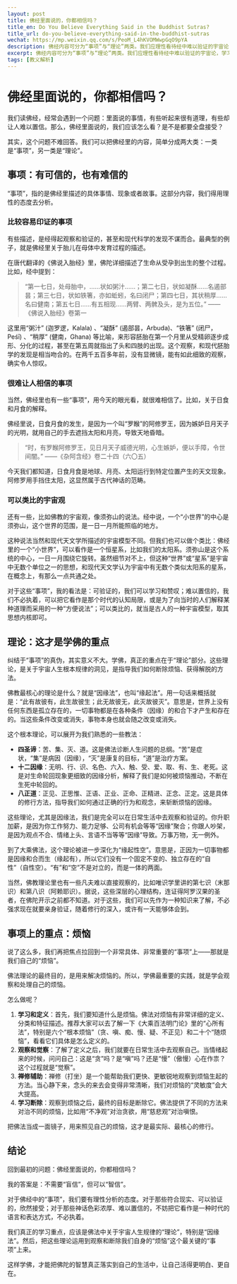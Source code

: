 ```yaml
---
layout: post
title: 佛经里面说的，你都相信吗？
title_en: Do You Believe Everything Said in the Buddhist Sutras?
title_url: do-you-believe-everything-said-in-the-buddhist-sutras
wechat: https://mp.weixin.qq.com/s/PeoM_L4hKVOMWwpGqO9pYA
description: 佛经内容可分为“事项”与“理论”两类。我们应理性看待经中难以验证的宇宙论，学习其中可被印证的部分，并将重点放在“因缘法”等核心理论上，通过观察自身烦恼，在生活中实证实修。
excerpt: 佛经内容可分为“事项”与“理论”两类。我们应理性看待经中难以验证的宇宙论，学习其中可被印证的部分，并将重点放在“因缘法”等核心理论上，通过观察自身烦恼，在生活中实证实修。
tags: [教义解析]
---
```


# 佛经里面说的，你都相信吗？

我们读佛经，经常会遇到一个问题：里面说的事情，有些听起来很有道理，有些却让人难以置信。那么，佛经里面说的，我们应该怎么看？是不是都要全盘接受？

其实，这个问题不难回答。我们可以把佛经里的内容，简单分成两大类：一类是“事项”，另一类是“理论”。

## 事项：有可信的，也有难信的

“事项”，指的是佛经里描述的具体事情、现象或者故事。这部分内容，我们得用理性的态度去分析。

### 比较容易印证的事项

有些描述，是经得起观察和验证的，甚至和现代科学的发现不谋而合。最典型的例子，就是佛经里关于胎儿在母体中发育过程的描述。

在唐代翻译的《佛说入胎经》里，佛陀详细描述了生命从受孕到出生的整个过程。比如，经中提到：

> “第一七日，处母胎中，……状如粥汁……；第二七日，状如凝酥……名遏部昙；第三七日，状如铁箸，亦如蚯蚓，名曰闭尸；第四七日，其状稍厚……名曰健南；第五七日……有五相现……两臂、两髀及头，是为五位。” ——《佛说入胎经》卷第一

这里用“粥汁” (迦罗逻，Kalala) 、“凝酥” (遏部昙，Arbuda)、“铁箸” (闭尸，Peśī) 、“稍厚” (健南，Ghana) 等比喻，来形容胚胎在第一个月里从受精卵逐步成形、分化的过程，甚至在第五周就指出了头和四肢的出现。这个观察，和现代胚胎学的发现是相当吻合的。在两千五百多年前，没有显微镜，能有如此细致的观察，确实令人惊叹。

### 很难让人相信的事项

当然，佛经里也有一些“事项”，用今天的眼光看，就很难相信了。比如，关于日食和月食的解释。

佛经里说，日食月食的发生，是因为一个叫“罗睺”的阿修罗王，因为嫉妒日月天子的光明，就用自己的手去遮挡太阳和月亮，导致天地昏暗。

> “时，有罗睺阿修罗王，见日月天子威德光明，心生嫉妒，便以手障，令世间闇。” ——《杂阿含经》卷二十四（六〇五）

今天我们都知道，日食月食是地球、月亮、太阳运行到特定位置产生的天文现象。阿修罗用手挡住太阳，这显然属于古代神话的范畴。

### 可以类比的宇宙观

还有一些，比如佛教的宇宙观，像须弥山的说法。经中说，一个“小世界”的中心是须弥山，这个世界的范围，是一日一月所能照临的地方。

这种说法当然和现代天文学所描述的宇宙模型不同。但我们也可以做个类比：佛经里的一个“小世界”，可以看作是一个恒星系，比如我们的太阳系。须弥山是这个系统的中心，一日一月围绕它旋转。虽然细节对不上，但这种“世界”或“星系”是宇宙中无数个单位之一的思想，和现代天文学认为宇宙中有无数个类似太阳系的星系，在概念上，有那么一点共通之处。

对于这些“事项”，我的看法是：可验证的，我们可以学习和赞叹；难以置信的，我们不必执着，可以把它看作是那个时代的认知局限，或是为了向当时的人们解释某种道理而采用的一种“方便说法”；可以类比的，就当是古人的一种宇宙模型，取其思想内核即可。

## 理论：这才是学佛的重点

纠结于“事项”的真伪，其实意义不大。学佛，真正的重点在于“理论”部分。这些理论，是关于宇宙人生根本规律的洞见，是指导我们如何断除烦恼、获得解脱的方法。

佛教最核心的理论是什么？就是“因缘法”，也叫“缘起法”。用一句话来概括就是：“此有故彼有，此生故彼生；此无故彼无，此灭故彼灭”。意思是，世界上没有任何东西是孤立存在的，一切事物都是在各种条件（因缘）的和合下才产生和存在的。当这些条件改变或消失，事物本身也就会随之改变或消失。

这个根本理论，可以展开为我们熟悉的一些教法：

* **四圣谛**：苦、集、灭、道。这是佛法诊断人生问题的总纲。“苦”是症状，“集”是病因（因缘），“灭”是康复的目标，“道”是治疗方案。
* **十二因缘**：无明、行、识、名色、六入、触、受、爱、取、有、生、老死。这是对生命轮回现象更细致的因缘分析，解释了我们是如何被烦恼推动，不断在生死中轮回的。
* **八正道**：正见、正思惟、正语、正业、正命、正精进、正念、正定。这是具体的修行方法，指导我们如何通过正确的行为和观念，来斩断烦恼的因缘。

这些理论，尤其是因缘法，我们是完全可以在日常生活中去观察和验证的。你升职加薪，是因为你工作努力、能力足够、公司有机会等等“因缘”聚合；你跟人吵架，是因为观点不合、情绪上头、言语不当等等“因缘”导致。万事万物，无一例外。

到了大乘佛法，这个理论被进一步深化为“缘起性空”。意思是，正因为一切事物都是因缘和合而生（缘起有），所以它们没有一个固定不变的、独立存在的“自性”（自性空）。“有”和“空”不是对立的，而是一体的两面。

当然，佛教理论里也有一些凡夫难以直接观察的，比如唯识学里讲的第七识（末那识）和第八识（阿赖耶识）。据说，这些深层的心理结构，连证得阿罗汉果的圣者，在佛陀开示之前都不知道。对于这些，我们可以先作为一种知识来了解，不必强求现在就要亲身验证，随着修行的深入，或许有一天能够体会到。

## 事项上的重点：烦恼

说了这么多，我们再把焦点拉回到一个非常具体、非常重要的“事项”上——那就是我们自己的“烦恼”。

佛法理论的最终目的，是用来解决烦恼的。所以，学佛最重要的实践，就是学会观察和处理自己的烦恼。

怎么做呢？

1.  **学习和定义**：首先，我们要知道什么是烦恼。佛法对烦恼有非常详细的定义、分类和特征描述。推荐大家可以去了解一下《大乘百法明门论》里的“心所有法”，特别是六个“根本烦恼”（贪、嗔、痴、慢、疑、不正见）和二十个“随烦恼”，看看它们具体是怎么定义的。
2.  **观察和觉察**：了解了定义之后，我们就要在日常生活中去观察自己。当情绪起来的时候，问问自己：这是“贪”吗？是“嗔”吗？还是“慢”（傲慢）心在作祟？这个过程就是“觉察”。
3.  **禅修辅助**：禅修（打坐）是一个能帮助我们更快、更敏锐地观察到烦恼生起的方法。当心静下来，念头的来去会变得非常清晰，我们对烦恼的“灵敏度”会大大提高。
4.  **学习断除**：观察到烦恼之后，最终的目标是断除它。佛法提供了不同的方法来对治不同的烦恼，比如用“不净观”对治贪欲，用“慈悲观”对治嗔恨。

把佛法当成一面镜子，用来照见自己的烦恼，这才是最实际、最核心的修行。

## 结论

回到最初的问题：佛经里面说的，你都相信吗？

我的答案是：不需要“盲信”，但可以“智信”。

对于佛经中的“事项”，我们要有理性分析的态度。对于那些符合现实、可以验证的，欣然接受；对于那些神话色彩浓厚、难以置信的，不妨把它看作是一种时代的语言和表达方式，不必执着。

我们真正的学习重点，应该是佛法中关于宇宙人生规律的“理论”，特别是“因缘法”。然后，把这些理论运用到观察和断除我们自身的“烦恼”这个最关键的“事项”上来。

这样学佛，才能把佛陀的智慧真正落实到自己的生活中，让自己活得更明白、更自在。

